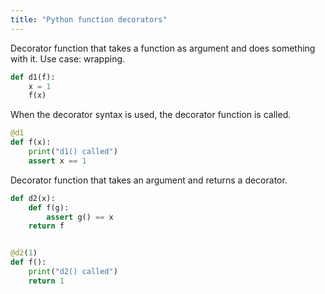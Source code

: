 ```yaml
---
title: "Python function decorators"
---
```


Decorator function that takes a function as argument and does something with
it. Use case: wrapping.

```py
def d1(f):
    x = 1
    f(x)
```

When the decorator syntax is used, the decorator function is called.

```py
@d1
def f(x):
    print("d1() called")
    assert x == 1
```

Decorator function that takes an argument and returns a decorator.

```py
def d2(x):
    def f(g):
        assert g() == x
    return f


@d2(1)
def f():
    print("d2() called")
    return 1
```
